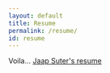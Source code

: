 ```yaml
---
layout: default
title: Resume
permalink: /resume/
id: resume
---
```


Voila... <a href="/jaap-suter-resume.pdf" download="jaap-suter-resume.pdf">Jaap Suter's resume</a>
